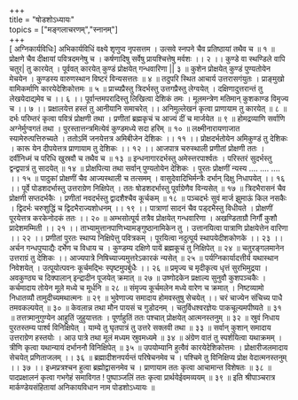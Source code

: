 +++  
title = "षोडशोऽध्यायः"    
topics = ["मङ्गलाचरणम्","स्नानम्"]  
+++  
[ अग्निकार्यविधिः]
अभिकार्यविधिं वक्ष्ये शृणुप्व नृपसत्तम । उत्सवे स्नपने चैव प्रतिष्ठायां तथैव च ॥ १ ॥
प्रोक्षणे चैव दीक्षायां पवित्रदमनेषु च । कर्षणादिषु सर्वेषु प्रायश्चित्तेषु मर्वशः ।। २ ।। कुण्डे वा स्थण्डिले वापि चतुर| तु कारयेत् । पूर्ववत् कारयेत् कुण्डं प्रोक्षयेत् गन्धवारिणा || ३ ॥ कुशेन प्रोक्षयेत् कुण्डं पुण्यतोयेन मेचयेन । कुण्डस्य वारुणस्थान विष्टरं विन्यसत्ततः ॥ ४ ॥ तदुपरि स्थित आचार्य उत्तरासगंयुतः । प्राङ्मुखो वामिकर्माणि कारयेदेशिकोत्तमः ॥ ५ ॥ प्राच्यप्रैस्तु त्रिदर्भस्तु उत्तगप्रैस्तु लेग्वयेत् । दक्षिणादुत्तरान्तं तु लेखयेदाद्यमेव च ।। ६ ।। पूर्वान्तमपरादिस्तु लिखित्वा देशिकं तमः । मूलमन्त्रेण मतिमान् कुशकाण्ड विमृज्य च ।। ७ ।।
प्रक्षालयेत्त हस्तं तु आनीयानि समाचरेत् ।। अनिमुल्लेखनं कृत्वा प्राणायाम तु कारयेत् ॥ ८ ॥
दर्भः परिम्तरं कृत्वा पवित्रं प्रोक्षणी तथा । प्रणीतां ब्रह्मकृचं च आज्यं दीं च मार्जयेत ॥ ९ ॥
होमद्रव्याणि सर्वाणि अग्नेर्मुग्वगतं तथा । पुरस्तात्तन्त्रमित्येवं कुण्डमध्ये सदा हरिम् ॥ १० ॥ लक्ष्मीनारायणाजात स्यामेरुत्पत्तिरुच्यते । ततोऽमिं जनयेत्तत्र अमिबीजेन देशिकः ।। ११ ।।
प्रोक्षदर्भतोयेन अमिकुण्डं तु देशिकः । कारू येन दीपयेत्तत्र प्राणायाम तु देशिकः ।। १२ ।। आजपात्र चरुस्थाली प्रणीतां प्रोक्षणी ततः । दर्वीनिध्मं च परिधि खुस्रवौ च तथैव च ॥ १३ ॥ इन्धनागारदर्भस्तु अमेस्त्तरपार्श्वतः । परिस्तरं सुदर्भस्तु द्वन्द्वपात्रं तु सादयेत् ॥ १४ ॥ प्रोक्षपित्या तथा सर्वान् पुण्यतोयेन देशिकः । पुरतः प्रोक्षणीं न्यस्य .... .... .... ।। १५ ॥ पादुकां प्रोक्षणीं चैव आज्यस्थाली च तत्समम् । वासुदेवादिभिर्मन्त्रैः दर्भान् दिक्षु निधापयेत् ।। १६ ।। पूर्वे पोडशदर्भास्तु उत्तराग्रेण निक्षिपेत् । ततः षोडशदर्भास्तु पूर्वाग्रेणैव विन्यसेत् ॥ १७ ॥
त्रिदभैरासनं चैव प्रोक्षणी सप्तदर्भकैः । प्रणीतां नवदर्भस्तु द्वादशैश्चैव कूर्चकम् ॥ १८ ॥ पञ्चदर्भः सुवं मार्ज झुमाऊं किल नसकैः । द्विदर्भः चरुशुद्धिं च द्विदभैराज्यशोधनम् ।। १९ ।। पात्राणां सादनं चैव पड्दभैस्तु विधीयते । प्रोक्षणीं पूरयेत्तत्र करकेनोदकं ततः ।। २० ॥ अम्भसोत्पूर्य तत्रैव प्रोक्षयेत् गन्धवारिणा । अखण्डिताग्रौ निर्गौं कुशौ प्रादेशमम्मिती ।। २१ ।।
ताभ्यामुत्तानपाणिभ्यामङ्गुष्ठानामिकेन तु । उत्तानयित्वा पात्राणि प्रोक्षयेत्तेन वारिणा ।। २२ ।। प्रणीतां पुरतः स्थाप्य निक्षिपेत्तु पवित्रकम् । पूरयित्वा नदुत्पूर्य स्थापयेदीशकोणके ।। २३ ।। अर्चन गन्धपुप्पाद्यैः दर्भेण च विधाय च । कुण्डम्य दक्षिणे पायें ब्रह्मकूचं तु निक्षिपेत् ॥ २४ ॥
चतुरङ्गलमानेन उत्तराग्रं तु देशिकः ।। आज्यपात्रे निषिच्याज्यमुत्तरेऽकारकं न्यसेत् ॥ २५ ॥ पर्यग्निकार्यादत्तीर्य यथास्थान निवेशयेत् । उत्पूयोत्पवनः कूर्चमद्भिः स्पृष्टमुपर्बुधैः ।। २६ ॥ प्रमृज्य च मृदीकृत्य धृत्तं सुरभिमुद्रया । अवकुण्ठ्य च दिक्पालान् इन्द्रादीन पूजयेत् क्रमात् ॥ २७ ॥
उष्णोदकेन प्रक्षाल्य सुनुवौ कुशपञ्चकैः । कर्चमादाय तोयेन मूले मध्ये च मूर्धनि ॥ २८ ॥ संमृज्य कूर्चमलेन मध्ये वारेण च क्रमात् । निष्टव्यामो निधातव्यौ तामुदीच्यमथात्मनः ॥ २९ ॥ भुवेणाज्य समादाय होमवस्तुषु सेचयेत् ।। चरं चाज्येन संचिच्य पाधै तमवकल्पयेत् ॥ ३० ॥ केवलान्न तथा मौन पायसं च गुडोदनम् । चतुर्विधश्वरज्ञेयः पाकचूल्यमपीष्यते ॥ ३१ ॥ तत्तत्र्मानुगुण्येन आहुतिं जुहुयात्ततः । पूर्णाहुतिं ततः पश्चात् प्रोक्षयेत् आत्मनस्तनुम् ॥ ३२ ॥ स्रुवं निधाय पुरतस्तम्य पार्श्व विनिक्षिपेत् । याम्ये तु घृतपात्रं तु उत्तरे सक्लवी तथा ॥ ३३ ॥ सर्वान् कुशान् समादाय उत्तराग्रेण हस्तयोः । आउ पात्रे तथा मूलं मध्यम स्रुवमध्यमे ॥ ३४ ॥ अंग्रेण वातं तु स्पर्शयित्वा यथाक्रमम् । त्रीणि कृत्वा यथान्यायं दर्भाननौ विनिक्षिपेत् ॥ ३५ ॥ उपयोम्यानि हुत्वैवं कारयेदेशिकोत्तमः । प्रोक्षारीजलमादाय सेचयेत् प्रणिताजलम् ।। ३६ ॥ ब्रह्मादीशनपर्यन्तं परिषेचनमेव च । पश्चिमे तु विनिक्षिप्य प्रोक्ष वेदात्मनस्तनुम् ।। ३७ ।।
इध्मप्रत्रश्चन हुत्वा ब्रह्मोद्वासनमेव च । प्राणायाम ततः कृत्वा आचामान्त विशेषतः ॥ ३८ ॥ पादप्रक्षालनं कृत्वा गभगेहं समाविगत ! पुष्पाञ्जलिं ततः कृत्वा प्रार्थयेईवमव्ययम् ॥ ३९ ॥
इति श्रीपाञ्चरात्र मार्कण्डेयसंहितायां अनिकायविधान
नाम पोडशोऽध्यायः ॥
